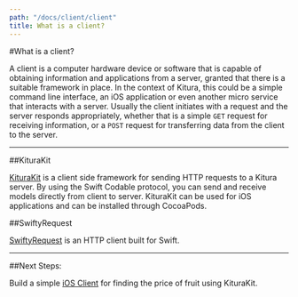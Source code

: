 ```yaml
---
path: "/docs/client/client"
title: What is a client?
---
```


#What is a client?

A client is a computer hardware device or software that is capable of obtaining information and applications from a server, granted that there is a suitable framework in place.  In the context of Kitura, this could be a simple command line interface, an iOS application or even another micro service that interacts with a server.  Usually the client initiates with a request and the server responds appropriately, whether that is a simple `GET` request for receiving information, or a `POST` request for transferring data from the client to the server.

---

##KituraKit

[KituraKit](https://github.com/Kitura/KituraKit) is a client side framework for sending HTTP requests to a Kitura server. By using the Swift Codable protocol, you can send and receive models directly from client to server.  KituraKit can be used for iOS applications and can be installed through CocoaPods.

##SwiftyRequest

[SwiftyRequest](https://github.com/Kitura/SwiftyRequest) is an HTTP client built for Swift.

---
##Next Steps:

Build a simple [iOS Client](./iOSClient) for finding the price of fruit using KituraKit.
